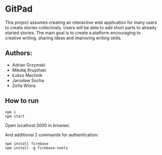 # GitPad

This project assumes creating an interactive web application for many users to create stories collectively. Users will be able to add short parts to already started stories. The main goal is to create a platform encouraging to creative writing, sharing ideas and improving writing skills.

## Authors:
* Adrian Grzymski
* Mikołaj Krupiński
* Łuksz Machnik
* Jarosław Socha
* Zofia Wiora

## How to run
```
npm i
npm start
```
Open localhost:3000 in browser.

And additional 2 commands for authentication:
```
npm install firebase
npm install -g firebase-tools
```